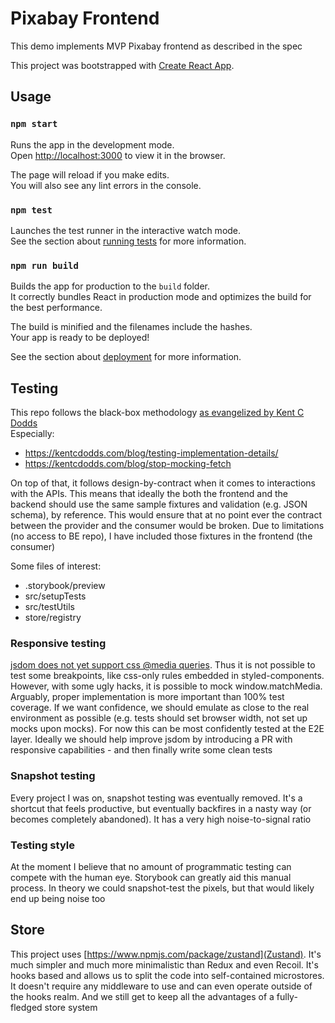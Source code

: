# Pixabay Frontend

This demo implements MVP Pixabay frontend as described in the spec

This project was bootstrapped with [Create React App](https://github.com/facebook/create-react-app).

## Usage

### `npm start`

Runs the app in the development mode.\
Open [http://localhost:3000](http://localhost:3000) to view it in the browser.

The page will reload if you make edits.\
You will also see any lint errors in the console.

### `npm test`

Launches the test runner in the interactive watch mode.\
See the section about [running tests](https://facebook.github.io/create-react-app/docs/running-tests) for more information.

### `npm run build`

Builds the app for production to the `build` folder.\
It correctly bundles React in production mode and optimizes the build for the best performance.

The build is minified and the filenames include the hashes.\
Your app is ready to be deployed!

See the section about [deployment](https://facebook.github.io/create-react-app/docs/deployment) for more information.

## Testing

This repo follows the black-box methodology [as evangelized by Kent C Dodds](https://kentcdodds.com/testing/)\
Especially:
- https://kentcdodds.com/blog/testing-implementation-details/
- https://kentcdodds.com/blog/stop-mocking-fetch

On top of that, it follows design-by-contract when it comes to interactions with the APIs. This means that ideally the both the frontend and the backend should use the same sample fixtures and validation (e.g. JSON schema), by reference. This would ensure that at no point ever the contract between the provider and the consumer would be broken. Due to limitations (no access to BE repo), I have included those fixtures in the frontend (the consumer)

Some files of interest:
- .storybook/preview
- src/setupTests
- src/testUtils
- store/registry

### Responsive testing

[jsdom does not yet support css @media queries](https://github.com/jsdom/jsdom/blob/d6f8a97b5fb7709d6ad0215c1ae95fd4cab58489/lib/jsdom/level2/style.js#L29-L30). Thus it is not possible to test some breakpoints, like css-only rules embedded in styled-components. However, with some ugly hacks, it is possible to mock window.matchMedia. Arguably, proper implementation is more important than 100% test coverage. If we want confidence, we should emulate as close to the real environment as possible (e.g. tests should set browser width, not set up mocks upon mocks). For now this can be most confidently tested at the E2E layer. Ideally we should help improve jsdom by introducing a PR with responsive capabilities - and then finally write some clean tests

### Snapshot testing

Every project I was on, snapshot testing was eventually removed. It's a shortcut that feels productive, but eventually backfires in a nasty way (or becomes completely abandoned). It has a very high noise-to-signal ratio

### Testing style

At the moment I believe that no amount of programmatic testing can compete with the human eye. Storybook can greatly aid this manual process. In theory we could snapshot-test the pixels, but that would likely end up being noise too

## Store

This project uses [https://www.npmjs.com/package/zustand](Zustand). It's much simpler and much more minimalistic than Redux and even Recoil. It's hooks based and allows us to split the code into self-contained microstores. It doesn't require any middleware to use and can even operate outside of the hooks realm. And we still get to keep all the advantages of a fully-fledged store system
